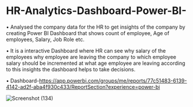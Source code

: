 # HR-Analytics-Dashboard-Power-BI-
•	Analysed the company data for the HR to get insights of the company by creating Power BI Dashboard that shows count of employee, Age of employees, Salary, Job Role etc.

•	It is a interactive Dashboard where HR can see why salary of the employees why employee are leaving the company to which employee salary should be incremented at what age employee are leaving according to this insights the dashboard helps to take decisions.

•	Dashboard-https://app.powerbi.com/groups/me/reports/77c51483-6139-4142-ad2f-aba4f930c433/ReportSection?experience=power-bi


![Screenshot (134)](https://github.com/mayankfulzele05/HR-Analytics-Dashboard-Power-BI-/assets/131655488/98adcf77-8d7f-4566-9458-84591a83c280)


